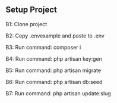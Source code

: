 
## Setup Project


B1: Clone project


B2: Copy .envexample  and paste to .env


B3: Run command: composer i


B4: Run command: php artisan key:gen


B5: Run command: php artisan migrate


B6: Run command: php artisan db:seed


B7: Run command: php artisan update:slug
